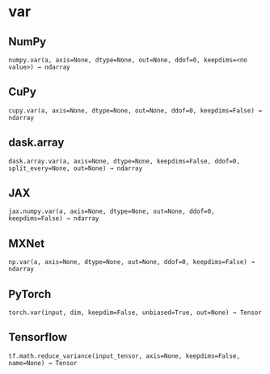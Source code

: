 # var

## NumPy

```
numpy.var(a, axis=None, dtype=None, out=None, ddof=0, keepdims=<no value>) → ndarray
```

## CuPy

```
cupy.var(a, axis=None, dtype=None, out=None, ddof=0, keepdims=False) → ndarray
```

## dask.array

```
dask.array.var(a, axis=None, dtype=None, keepdims=False, ddof=0, split_every=None, out=None) → ndarray
```

## JAX

```
jax.numpy.var(a, axis=None, dtype=None, out=None, ddof=0, keepdims=False) → ndarray
```

## MXNet

```
np.var(a, axis=None, dtype=None, out=None, ddof=0, keepdims=False) → ndarray
```

## PyTorch

```
torch.var(input, dim, keepdim=False, unbiased=True, out=None) → Tensor
```

## Tensorflow

```
tf.math.reduce_variance(input_tensor, axis=None, keepdims=False, name=None) → Tensor
```
